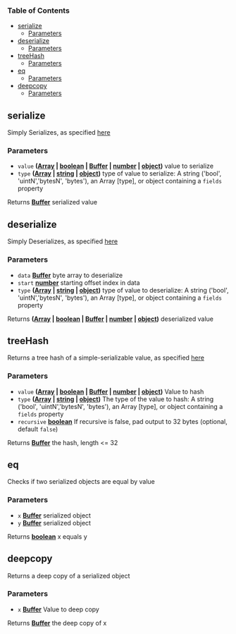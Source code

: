 <!-- Generated by documentation.js. Update this documentation by updating the source code. -->

### Table of Contents

-   [serialize][1]
    -   [Parameters][2]
-   [deserialize][3]
    -   [Parameters][4]
-   [treeHash][5]
    -   [Parameters][6]
-   [eq][7]
    -   [Parameters][8]
-   [deepcopy][9]
    -   [Parameters][10]

## serialize

Simply Serializes, as specified [here][11]

### Parameters

-   `value` **([Array][12] \| [boolean][13] \| [Buffer][14] \| [number][15] \| [object][16])** value to serialize
-   `type` **([Array][12] \| [string][17] \| [object][16])** type of value to serialize: A string ('bool', 'uintN','bytesN', 'bytes'), an Array [type], or object containing a `fields` property

Returns **[Buffer][14]** serialized value

## deserialize

Simply Deserializes, as specified [here][18]

### Parameters

-   `data` **[Buffer][14]** byte array to deserialize
-   `start` **[number][15]** starting offset index in data
-   `type` **([Array][12] \| [string][17] \| [object][16])** type of value to deserialize: A string ('bool', 'uintN','bytesN', 'bytes'), an Array [type], or object containing a `fields` property

Returns **([Array][12] \| [boolean][13] \| [Buffer][14] \| [number][15] \| [object][16])** deserialized value

## treeHash

Returns a tree hash of a simple-serializable value, as specified [here][19]

### Parameters

-   `value` **([Array][12] \| [boolean][13] \| [Buffer][14] \| [number][15] \| [object][16])** Value to hash
-   `type` **([Array][12] \| [string][17] \| [object][16])** The type of the value to hash: A string ('bool', 'uintN','bytesN', 'bytes'), an Array [type], or object containing a `fields` property
-   `recursive` **[boolean][13]** If recursive is false, pad output to 32 bytes (optional, default `false`)

Returns **[Buffer][14]** the hash, length &lt;= 32

## eq

Checks if two serialized objects are equal by value

### Parameters

-   `x` **[Buffer][14]** serialized object
-   `y` **[Buffer][14]** serialized object

Returns **[boolean][13]** x equals y

## deepcopy

Returns a deep copy of a serialized object

### Parameters

-   `x` **[Buffer][14]** Value to deep copy

Returns **[Buffer][14]** the deep copy of x

[1]: #serialize

[2]: #parameters

[3]: #deserialize

[4]: #parameters-1

[5]: #treehash

[6]: #parameters-2

[7]: #eq

[8]: #parameters-3

[9]: #deepcopy

[10]: #parameters-4

[11]: https://github.com/ethereum/eth2.0-specs/blob/master/specs/simple-serialize.md#serializeencode

[12]: https://developer.mozilla.org/docs/Web/JavaScript/Reference/Global_Objects/Array

[13]: https://developer.mozilla.org/docs/Web/JavaScript/Reference/Global_Objects/Boolean

[14]: https://nodejs.org/api/buffer.html

[15]: https://developer.mozilla.org/docs/Web/JavaScript/Reference/Global_Objects/Number

[16]: https://developer.mozilla.org/docs/Web/JavaScript/Reference/Global_Objects/Object

[17]: https://developer.mozilla.org/docs/Web/JavaScript/Reference/Global_Objects/String

[18]: https://github.com/ethereum/eth2.0-specs/blob/master/specs/simple-serialize.md#deserializedecode

[19]: https://github.com/ethereum/eth2.0-specs/blob/master/specs/simple-serialize.md#tree-hash
